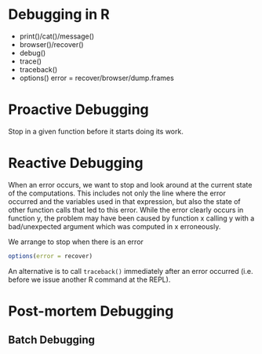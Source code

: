 # Debugging in R

+ print()/cat()/message()
+ browser()/recover()
+ debug()
+ trace()
+ traceback()
+ options()  error = recover/browser/dump.frames

# Proactive Debugging
Stop in a given function before it starts doing its work.


# Reactive Debugging
When an error occurs, we want to stop and look around at
the current state of the computations.
This includes not only the line where the error occurred
and the variables used in that expression, but
also the state of other function calls that led to this error.
While the error clearly occurs in function y, the problem
may have been caused by function x calling y with a bad/unexpected argument
which was computed in x erroneously.

We arrange to stop when there is an error
```r
options(error = recover)
```

An alternative is to call `traceback()`
immediately after an error occurred (i.e. before we issue another R command at the REPL).


# Post-mortem Debugging

## Batch Debugging
